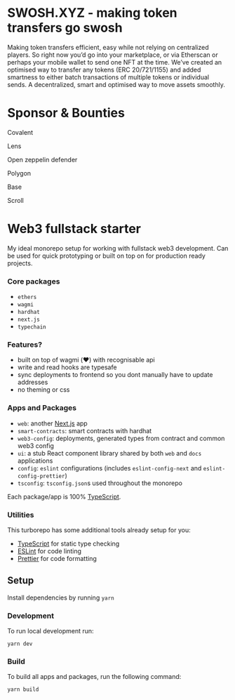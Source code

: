 # SWOSH.XYZ - making token transfers go swosh

Making token transfers efficient, easy while not relying on centralized players. So right now you’d go into your marketplace, or via Etherscan or perhaps your mobile wallet to send one NFT at the time.  We’ve created an optimised way to transfer any tokens (ERC 20/721/1155) and added smartness to either batch transactions of multiple tokens or individual sends. A decentralized, smart and optimised way to move assets smoothly. 


# Sponsor & Bounties
Covalent

Lens

Open zeppelin defender 

Polygon

Base

Scroll 


# Web3 fullstack starter

My ideal monorepo setup for working with fullstack web3 development. Can be used for quick prototyping or built on top on for production ready projects.

### Core packages
- `ethers`
- `wagmi`
- `hardhat`
- `next.js`
- `typechain`

### Features?
- built on top of wagmi (❤️) with recognisable api
- write and read hooks are typesafe
- sync deployments to frontend so you dont manually have to update addresses
- no theming or css 


### Apps and Packages
- `web`: another [Next.js](https://nextjs.org) app
- `smart-contracts`: smart contracts with hardhat
- `web3-config`: deployments, generated types from contract and common web3 config
- `ui`: a stub React component library shared by both `web` and `docs` applications
- `config`: `eslint` configurations (includes `eslint-config-next` and `eslint-config-prettier`)
- `tsconfig`: `tsconfig.json`s used throughout the monorepo

Each package/app is 100% [TypeScript](https://www.typescriptlang.org/).

### Utilities

This turborepo has some additional tools already setup for you:

- [TypeScript](https://www.typescriptlang.org/) for static type checking
- [ESLint](https://eslint.org/) for code linting
- [Prettier](https://prettier.io) for code formatting

## Setup
Install dependencies by running `yarn`

### Development
To run local development run:
```
yarn dev
```

### Build

To build all apps and packages, run the following command:

```
yarn build
```
